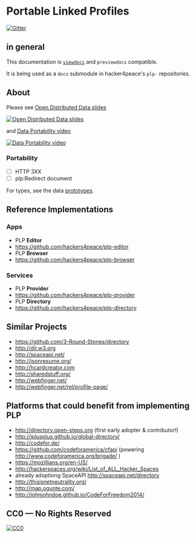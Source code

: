 # Portable Linked Profiles

[![Gitter](http://img.shields.io/badge/chat-Gitter-blue.svg?style=flat)](https://gitter.im/hackers4peace/plp-docs)

## in general

This documentation is [`viewdocs`](http://hackers4peace.viewdocs.io/plp-docs) and `previewdocs` compatible.

It is being used as a `docs` submodule in hacker4peace's `plp-` repositories.

## About

Please see [Open Distributed Data slides](http://www.slideshare.net/alexwhitcroft/oddp-oui-share-fest-presentation-laid-out-export)

[![Open Distributed Data slides](http://image.slidesharecdn.com/oddpouisharefestpresentation-laidoutexport-140515045459-phpapp01/95/the-lovechild-of-social-media-the-sharing-economy-and-bitcoin-the-open-decentralised-data-project-21-638.jpg)](http://www.slideshare.net/alexwhitcroft/oddp-oui-share-fest-presentation-laid-out-export)

and [Data Portability video](https://vimeo.com/610179)

[![Data Portability video](https://i.vimeocdn.com/video/21002671.webp?mw=638)](https://vimeo.com/610179)

### Portability

* [ ] HTTP 3XX
* [ ] plp:Redirect document

For types, see the data [prototypes](http://hackers4peace.viewdocs.io/plp-docs/prototypes).


## Reference Implementations

### Apps

* PLP **Editor**
 * https://github.com/hackers4peace/plp-editor
* PLP **Browser**
 * https://github.com/hackers4peace/plp-browser

### Services

* PLP **Provider**
 * https://github.com/hackers4peace/plp-provider
* PLP **Directory**
 * https://github.com/hackers4peace/plp-directory

## Similar Projects

* https://github.com/3-Round-Stones/directory
 * http://dir.w3.org
* http://spaceapi.net/
* http://jsonresume.org/
* http://hcardcreator.com
* http://sharedstuff.org/
* http://webfinger.net/
 * http://webfinger.net/rel/profile-page/

## Platforms that could benefit from implementing PLP

* http://directory.open-steps.org (first early adopter & contributor!)
* http://jplusplus.github.io/global-directory/
* http://codefor.de/
* https://github.com/codeforamerica/cfapi (powering http://www.codeforamerica.org/brigade/ )
* https://mozillians.org/en-US/
* http://hackerspaces.org/wiki/List_of_ALL_Hacker_Spaces
 * already adoptiong SpaceAPI http://spaceapi.net/directory
* http://thisisnetneutrality.org/
* http://map.ogunte.com/
* http://johnjohndoe.github.io/CodeForFreedom2014/

## CC0 — No Rights Reserved

[![CC0](http://i.creativecommons.org/p/zero/1.0/88x31.png)](http://creativecommons.org/about/cc0)
